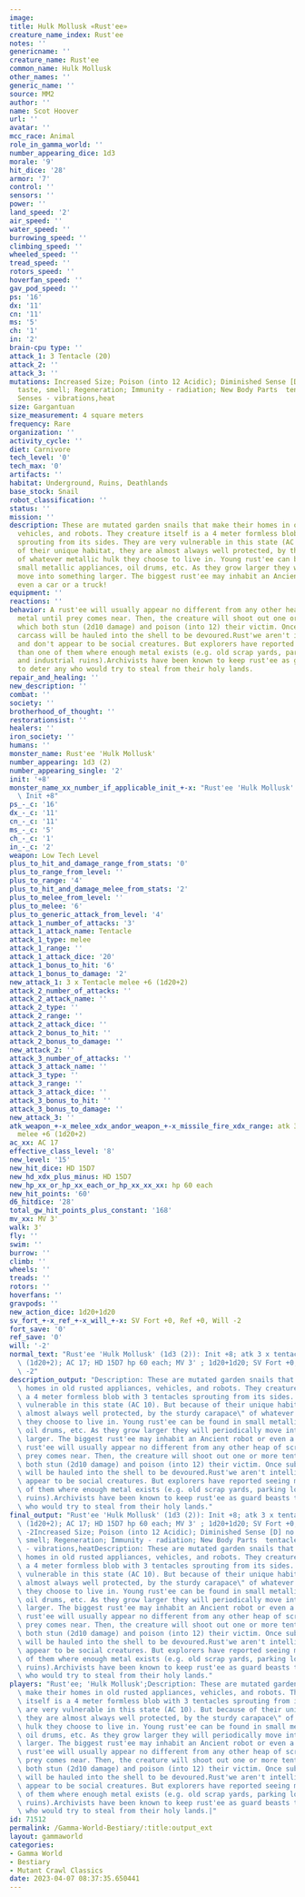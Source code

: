 ```yaml
---
image:
title: Hulk Mollusk «Rust'ee»
creature_name_index: Rust'ee
notes: ''
genericname: ''
creature_name: Rust'ee
common_name: Hulk Mollusk
other_names: ''
generic_name: ''
source: MM2
author: ''
name: Scot Hoover
url: ''
avatar: ''
mcc_race: Animal
role_in_gamma_world: ''
number_appearing_dice: 1d3
morale: '9'
hit_dice: '28'
armor: '7'
control: ''
sensors: ''
power: ''
land_speed: '2'
air_speed: ''
water_speed: ''
burrowing_speed: ''
climbing_speed: ''
wheeled_speed: ''
tread_speed: ''
rotors_speed: ''
hoverfan_speed: ''
gav_pod_speed: ''
ps: '16'
dx: '11'
cn: '11'
ms: '5'
ch: '1'
in: '2'
brain-cpu type: ''
attack_1: 3 Tentacle (20)
attack_2: ''
attack_3: ''
mutations: Increased Size; Poison (into 12 Acidic); Diminished Sense [D] no hearing,
  taste, smell; Regeneration; Immunity - radiation; New Body Parts  tentacles; New
  Senses - vibrations,heat
size: Gargantuan
size_measurement: 4 square meters
frequency: Rare
organization: ''
activity_cycle: ''
diet: Carnivore
tech_level: '0'
tech_max: '0'
artifacts: ''
habitat: Underground, Ruins, Deathlands
base_stock: Snail
robot_classification: ''
status: ''
mission: ''
description: These are mutated garden snails that make their homes in old rusted appliances,
  vehicles, and robots. They creature itself is a 4 meter formless blob with 3 tentacles
  sprouting from its sides. They are very vulnerable in this state (AC 10). But because
  of their unique habitat, they are almost always well protected, by the sturdy carapace"
  of whatever metallic hulk they choose to live in. Young rust'ee can be found in
  small metallic appliances, oil drums, etc. As they grow larger they will periodically
  move into something larger. The biggest rust'ee may inhabit an Ancient robot or
  even a car or a truck!
equipment: ''
reactions: ''
behavior: A rust'ee will usually appear no different from any other heap of scrap
  metal until prey comes near. Then, the creature will shoot out one or more tentacles
  which both stun (2d10 damage) and poison (into 12) their victim. Once subdued, the
  carcass will be hauled into the shell to be devoured.Rust'we aren't intelligent
  and don't appear to be social creatures. But explorers have reported seeing more
  than one of them where enough metal exists (e.g. old scrap yards, parking lots,
  and industrial ruins).Archivists have been known to keep rust'ee as guard beasts
  to deter any who would try to steal from their holy lands.
repair_and_healing: ''
new_description: ''
combat: ''
society: ''
brotherhood_of_thought: ''
restorationsist: ''
healers: ''
iron_society: ''
humans: ''
monster_name: Rust'ee 'Hulk Mollusk'
number_appearing: 1d3 (2)
number_appearing_single: '2'
init: '+8'
monster_name_xx_number_if_applicable_init_+-x: "Rust'ee 'Hulk Mollusk' (1d3 (2)):\
  \ Init +8"
ps_-_c: '16'
dx_-_c: '11'
cn_-_c: '11'
ms_-_c: '5'
ch_-_c: '1'
in_-_c: '2'
weapon: Low Tech Level
plus_to_hit_and_damage_range_from_stats: '0'
plus_to_range_from_level: ''
plus_to_range: '4'
plus_to_hit_and_damage_melee_from_stats: '2'
plus_to_melee_from_level: ''
plus_to_melee: '6'
plus_to_generic_attack_from_level: '4'
attack_1_number_of_attacks: '3'
attack_1_attack_name: Tentacle
attack_1_type: melee
attack_1_range: ''
attack_1_attack_dice: '20'
attack_1_bonus_to_hit: '6'
attack_1_bonus_to_damage: '2'
new_attack_1: 3 x Tentacle melee +6 (1d20+2)
attack_2_number_of_attacks: ''
attack_2_attack_name: ''
attack_2_type: ''
attack_2_range: ''
attack_2_attack_dice: ''
attack_2_bonus_to_hit: ''
attack_2_bonus_to_damage: ''
new_attack_2: ''
attack_3_number_of_attacks: ''
attack_3_attack_name: ''
attack_3_type: ''
attack_3_range: ''
attack_3_attack_dice: ''
attack_3_bonus_to_hit: ''
attack_3_bonus_to_damage: ''
new_attack_3: ''
atk_weapon_+-x_melee_xdx_andor_weapon_+-x_missile_fire_xdx_range: atk 3 x tentacle
  melee +6 (1d20+2)
ac_xx: AC 17
effective_class_level: '8'
new_level: '15'
new_hit_dice: HD 15D7
new_hd_xdx_plus_minus: HD 15D7
new_hp_xx_or_hp_xx_each_or_hp_xx_xx_xx: hp 60 each
new_hit_points: '60'
d6_hitdice: '28'
total_gw_hit_points_plus_constant: '168'
mv_xx: MV 3'
walk: 3'
fly: ''
swim: ''
burrow: ''
climb: ''
wheels: ''
treads: ''
rotors: ''
hoverfans: ''
gravpods: ''
new_action_dice: 1d20+1d20
sv_fort_+-x_ref_+-x_will_+-x: SV Fort +0, Ref +0, Will -2
fort_save: '0'
ref_save: '0'
will: '-2'
normal_text: "Rust'ee 'Hulk Mollusk' (1d3 (2)): Init +8; atk 3 x tentacle melee +6\
  \ (1d20+2); AC 17; HD 15D7 hp 60 each; MV 3' ; 1d20+1d20; SV Fort +0, Ref +0, Will\
  \ -2"
description_output: "Description: These are mutated garden snails that make their\
  \ homes in old rusted appliances, vehicles, and robots. They creature itself is\
  \ a 4 meter formless blob with 3 tentacles sprouting from its sides. They are very\
  \ vulnerable in this state (AC 10). But because of their unique habitat, they are\
  \ almost always well protected, by the sturdy carapace\" of whatever metallic hulk\
  \ they choose to live in. Young rust'ee can be found in small metallic appliances,\
  \ oil drums, etc. As they grow larger they will periodically move into something\
  \ larger. The biggest rust'ee may inhabit an Ancient robot or even a car or a truck!Behavior:A\
  \ rust'ee will usually appear no different from any other heap of scrap metal until\
  \ prey comes near. Then, the creature will shoot out one or more tentacles which\
  \ both stun (2d10 damage) and poison (into 12) their victim. Once subdued, the carcass\
  \ will be hauled into the shell to be devoured.Rust'we aren't intelligent and don't\
  \ appear to be social creatures. But explorers have reported seeing more than one\
  \ of them where enough metal exists (e.g. old scrap yards, parking lots, and industrial\
  \ ruins).Archivists have been known to keep rust'ee as guard beasts to deter any\
  \ who would try to steal from their holy lands."
final_output: "Rust'ee 'Hulk Mollusk' (1d3 (2)): Init +8; atk 3 x tentacle melee +6\
  \ (1d20+2); AC 17; HD 15D7 hp 60 each; MV 3' ; 1d20+1d20; SV Fort +0, Ref +0, Will\
  \ -2Increased Size; Poison (into 12 Acidic); Diminished Sense [D] no hearing, taste,\
  \ smell; Regeneration; Immunity - radiation; New Body Parts  tentacles; New Senses\
  \ - vibrations,heatDescription: These are mutated garden snails that make their\
  \ homes in old rusted appliances, vehicles, and robots. They creature itself is\
  \ a 4 meter formless blob with 3 tentacles sprouting from its sides. They are very\
  \ vulnerable in this state (AC 10). But because of their unique habitat, they are\
  \ almost always well protected, by the sturdy carapace\" of whatever metallic hulk\
  \ they choose to live in. Young rust'ee can be found in small metallic appliances,\
  \ oil drums, etc. As they grow larger they will periodically move into something\
  \ larger. The biggest rust'ee may inhabit an Ancient robot or even a car or a truck!Behavior:A\
  \ rust'ee will usually appear no different from any other heap of scrap metal until\
  \ prey comes near. Then, the creature will shoot out one or more tentacles which\
  \ both stun (2d10 damage) and poison (into 12) their victim. Once subdued, the carcass\
  \ will be hauled into the shell to be devoured.Rust'we aren't intelligent and don't\
  \ appear to be social creatures. But explorers have reported seeing more than one\
  \ of them where enough metal exists (e.g. old scrap yards, parking lots, and industrial\
  \ ruins).Archivists have been known to keep rust'ee as guard beasts to deter any\
  \ who would try to steal from their holy lands."
players: "Rust'ee; 'Hulk Mollusk';Description: These are mutated garden snails that\
  \ make their homes in old rusted appliances, vehicles, and robots. They creature\
  \ itself is a 4 meter formless blob with 3 tentacles sprouting from its sides. They\
  \ are very vulnerable in this state (AC 10). But because of their unique habitat,\
  \ they are almost always well protected, by the sturdy carapace\" of whatever metallic\
  \ hulk they choose to live in. Young rust'ee can be found in small metallic appliances,\
  \ oil drums, etc. As they grow larger they will periodically move into something\
  \ larger. The biggest rust'ee may inhabit an Ancient robot or even a car or a truck!Behavior:A\
  \ rust'ee will usually appear no different from any other heap of scrap metal until\
  \ prey comes near. Then, the creature will shoot out one or more tentacles which\
  \ both stun (2d10 damage) and poison (into 12) their victim. Once subdued, the carcass\
  \ will be hauled into the shell to be devoured.Rust'we aren't intelligent and don't\
  \ appear to be social creatures. But explorers have reported seeing more than one\
  \ of them where enough metal exists (e.g. old scrap yards, parking lots, and industrial\
  \ ruins).Archivists have been known to keep rust'ee as guard beasts to deter any\
  \ who would try to steal from their holy lands.|"
id: 71512
permalink: /Gamma-World-Bestiary/:title:output_ext
layout: gammaworld
categories:
- Gamma World
- Bestiary
- Mutant Crawl Classics
date: 2023-04-07 08:37:35.650441
---
```

